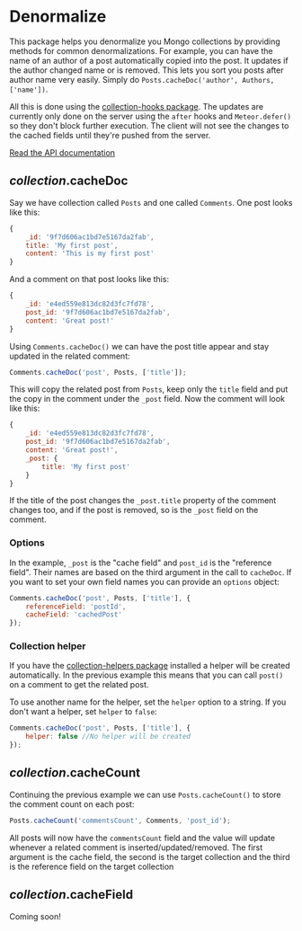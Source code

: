 # Denormalize

This package helps you denormalize you Mongo collections by providing methods for common denormalizations. For example, you can have the name of an author of a post automatically copied into the post. It updates if the author changed name or is removed. This lets you sort you posts after author name very easily. Simply do `Posts.cacheDoc('author', Authors, ['name'])`.

All this is done using the [collection-hooks package](https://github.com/matb33/meteor-collection-hooks). The updates are currently only done on the server using the `after` hooks and `Meteor.defer()` so they don't block further execution. The client will not see the changes to the cached fields until they're pushed from the server.

[Read the API documentation](https://github.com/jeanfredrik/meteor-denormalize/blob/master/api.md)

## *collection*.cacheDoc

Say we have collection called `Posts` and one called `Comments`. One post looks like this:

```javascript
{
	_id: '9f7d606ac1bd7e5167da2fab',
	title: 'My first post',
	content: 'This is my first post'
}
```

And a comment on that post looks like this:

```javascript
{
	_id: 'e4ed559e813dc82d3fc7fd78',
	post_id: '9f7d606ac1bd7e5167da2fab',
	content: 'Great post!'
}
```

Using `Comments.cacheDoc()` we can have the post title appear and stay updated in the related comment:

```javascript
Comments.cacheDoc('post', Posts, ['title']);
```

This will copy the related post from `Posts`, keep only the `title` field and put the copy in the comment under the `_post` field. Now the comment will look like this:

```javascript
{
	_id: 'e4ed559e813dc82d3fc7fd78',
	post_id: '9f7d606ac1bd7e5167da2fab',
	content: 'Great post!',
	_post: {
		title: 'My first post'
	}
}
```

If the title of the post changes the `_post.title` property of the comment changes too, and if the post is removed, so is the `_post` field on the comment.

### Options

In the example, `_post` is the "cache field" and `post_id` is the "reference field". Their names are based on the third argument in the call to `cacheDoc`. If you want to set your own field names you can provide an `options` object:

```javascript
Comments.cacheDoc('post', Posts, ['title'], {
	referenceField: 'postId',
	cacheField: 'cachedPost'
});
```

### Collection helper

If you have the [collection-helpers package](https://github.com/dburles/meteor-collection-helpers/) installed a helper will be created automatically. In the previous example this means that you can call `post()` on a comment to get the related post.

To use another name for the helper, set the `helper` option to a string. If you don't want a helper, set `helper` to `false`:

```javascript
Comments.cacheDoc('post', Posts, ['title'], {
	helper: false //No helper will be created
});
```

## *collection*.cacheCount

Continuing the previous example we can use `Posts.cacheCount()` to store the comment count on each post:

```javascript
Posts.cacheCount('commentsCount', Comments, 'post_id');
```

All posts will now have the `commentsCount` field and the value will update whenever a related comment is inserted/updated/removed. The first argument is the cache field, the second is the target collection and the third is the reference field on the target collection

## *collection*.cacheField

Coming soon!
